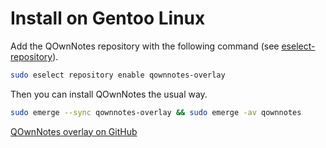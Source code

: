 # Install on Gentoo Linux

Add the QOwnNotes repository with the following command (see [eselect-repository](https://wiki.gentoo.org/wiki/Eselect/Repository)).

```bash
sudo eselect repository enable qownnotes-overlay
```

Then you can install QOwnNotes the usual way.

```bash
sudo emerge --sync qownnotes-overlay && sudo emerge -av qownnotes
```

[QOwnNotes overlay on GitHub](https://github.com/qownnotes/gentoo-overlay/)

